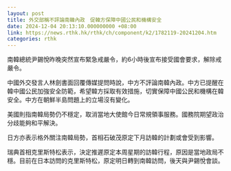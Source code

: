 ```yaml
---
layout: post
title: 外交部稱不評論南韓內政　促韓方保障中國公民和機構安全
date: 2024-12-04 20:13:10.000000000 +08:00
link: https://news.rthk.hk/rthk/ch/component/k2/1782119-20241204.htm
categories: rthk
---
```


南韓總統尹錫悅昨晚突然宣布緊急戒嚴令，約6小時後宣布接受國會要求，解除戒嚴令。

中國外交發言人林劍書面回覆傳媒提問時說，中方不評論南韓內政。中方已提醒在韓中國公民加強安全防範，希望韓方採取有效措施，切實保障中國公民和機構在韓安全。中方在朝鮮半島問題上的立場沒有變化。

美國則指南韓局勢仍不穩定，取消當地大使館今日常規領事服務。國務院期望政治分歧能夠和平解決。

日方亦表示格外關注南韓局勢，首相石破茂原定下月訪韓的計劃或會受到影響。

瑞典首相克里斯特松表示，決定推遲原定本周星期的訪韓行程，原因是當地政局不穩。目前在日本訪問的克里斯特松，原定明日轉到南韓訪問，後天與尹錫悅會談。
